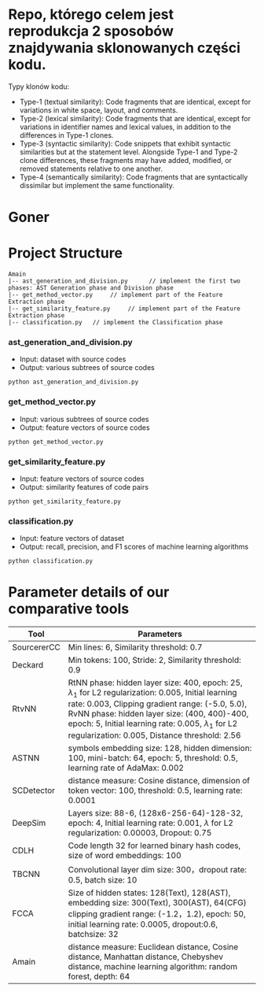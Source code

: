 # Repo, którego celem jest reprodukcja 2 sposobów znajdywania sklonowanych części kodu. 
Typy klonów kodu:
- Type-1 (textual similarity): Code fragments that are identical, except for variations in white space, layout, and
comments.
- Type-2 (lexical similarity): Code fragments that are identical, except for variations in identifier names and lexical
values, in addition to the differences in Type-1 clones.
- Type-3 (syntactic similarity): Code snippets that exhibit
syntactic similarities but at the statement level. Alongside
Type-1 and Type-2 clone differences, these fragments may
have added, modified, or removed statements relative to
one another.
- Type-4 (semantically similarity): Code fragments that are
syntactically dissimilar but implement the same functionality.
# Goner

# Project Structure  
  
```shell  
Amain  
|-- ast_generation_and_division.py     	// implement the first two phases: AST Generation phase and Division phase  
|-- get_method_vector.py     // implement part of the Feature Extraction phase
|-- get_similarity_feature.py     // implement part of the Feature Extraction phase
|-- classification.py   // implement the Classification phase  
```

### ast_generation_and_division.py
- Input: dataset with source codes
- Output: various subtrees of source codes 
```
python ast_generation_and_division.py
```

### get_method_vector.py
- Input: various subtrees of source codes
- Output: feature vectors of source codes 
```
python get_method_vector.py
```

### get_similarity_feature.py 
- Input: feature vectors of source codes
- Output: similarity features of code pairs 
```
python get_similarity_feature.py 
```

### classification.py
- Input: feature vectors of dataset
- Output: recall, precision, and F1 scores of machine learning algorithms
```
python classification.py
```

# Parameter details of our comparative tools
|Tool            |Parameters                     |
|----------------|-------------------------------|
|SourcererCC	|Min lines: 6, Similarity threshold: 0.7            |
|Deckard      |Min tokens: 100, Stride: 2, Similarity threshold: 0.9 |
|RtvNN       |RtNN phase: hidden layer size: 400, epoch: 25, $\lambda_1$ for L2 regularization: 0.005, Initial learning rate: 0.003, Clipping gradient range: (-5.0, 5.0), RvNN phase: hidden layer size: (400, 400)-400, epoch: 5, Initial learning rate: 0.005, $\lambda_1$ for L2 regularization: 0.005, Distance threshold: 2.56    |
|ASTNN      |symbols embedding size: 128, hidden dimension: 100, mini-batch: 64, epoch: 5, threshold: 0.5, learning rate of AdaMax: 0.002  |
|SCDetector      |distance measure: Cosine distance, dimension of token vector: 100, threshold: 0.5, learning rate: 0.0001 |
|DeepSim      |Layers size: 88-6, (128x6-256-64)-128-32, epoch: 4, Initial learning rate: 0.001, $\lambda$ for L2 regularization: 0.00003, Dropout: 0.75 |
|CDLH      |Code length 32 for learned binary hash codes, size of word embeddings: 100 |
|TBCNN      |Convolutional layer dim size: 300，dropout rate: 0.5, batch size: 10 |
|FCCA      |Size of hidden states: 128(Text), 128(AST), embedding size: 300(Text), 300(AST), 64(CFG) clipping gradient range: (-1.2，1.2), epoch: 50, initial learning rate: 0.0005, dropout:0.6, batchsize: 32|
|Amain      |distance measure: Euclidean distance, Cosine distance, Manhattan distance, Chebyshev distance, machine learning algorithm: random forest, depth: 64 |
